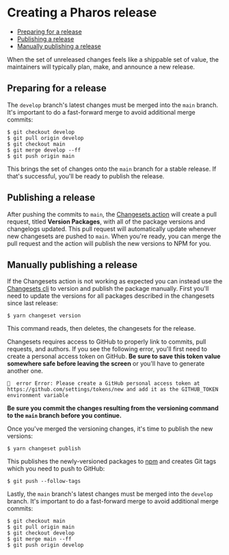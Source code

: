 # Creating a Pharos release

<!-- toc -->

- [Preparing for a release](#preparing-for-a-release)
- [Publishing a release](#publishing-a-release)
- [Manually publishing a release](#manually-publishing-a-release)

<!-- tocstop -->

When the set of unreleased changes feels like a shippable set of value, the maintainers will typically plan, make, and announce a new release.

## Preparing for a release

The `develop` branch's latest changes must be merged into the `main` branch. It's important to do a fast-forward merge to avoid additional merge commits:

```shell
$ git checkout develop
$ git pull origin develop
$ git checkout main
$ git merge develop --ff
$ git push origin main
```

This brings the set of changes onto the `main` branch for a stable release. If that's successful, you'll be ready to publish the release.

## Publishing a release

After pushing the commits to `main`, the [Changesets action](https://github.com/changesets/action) will create a pull request, titled **Version Packages**, with all of the package versions and changelogs updated. This pull request will automatically update whenever new changesets are pushed to `main`. When you're ready, you can merge the pull request and the action will publish the new versions to NPM for you.

## Manually publishing a release

If the Changesets action is not working as expected you can instead use the [Changesets cli](https://github.com/atlassian/changesets/tree/main/packages/pharos-cli) to version and publish the package manually. First you'll need to update the versions for all packages described in the changesets since last release:

```shell
$ yarn changeset version
```

This command reads, then deletes, the changesets for the release.

Changesets requires access to GitHub to properly link to commits, pull requests, and authors. If you see the following error, you'll first need to create a personal access token on GitHub. **Be sure to save this token value somewhere safe before leaving the screen** or you'll have to generate another one.

```
🦋  error Error: Please create a GitHub personal access token at https://github.com/settings/tokens/new and add it as the GITHUB_TOKEN environment variable
```

**Be sure you commit the changes resulting from the versioning command to the `main` branch before you continue.**

Once you've merged the versioning changes, it's time to publish the new versions:

```shell
$ yarn changeset publish
```

This publishes the newly-versioned packages to [npm](https://www.npmjs.com/) and creates Git tags which you need to push to GitHub:

```shell
$ git push --follow-tags
```

Lastly, the `main` branch's latest changes must be merged into the `develop` branch. It's important to do a fast-forward merge to avoid additional merge commits:

```shell
$ git checkout main
$ git pull origin main
$ git checkout develop
$ git merge main --ff
$ git push origin develop
```
